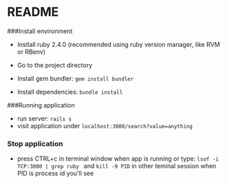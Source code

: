 # README

###Install environment

* Instlall ruby 2.4.0 (recommended using ruby version manager, like RVM or RBenv)

* Go to the project directory

* Install gem bundler: `gem install bundler`

* Install dependencies: `bundle install`

###Running application

* run server: `rails s`
* visit application under `localhost:3000/search?value=anything`

### Stop application

* press CTRL+c in terminal window when app is running or type: `lsof -i TCP:3000 | grep ruby ` and `kill -9 PID` in other teminal session when PID is process id you'll see
